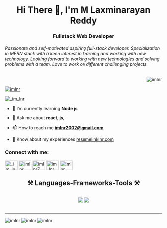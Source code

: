 <h1 align="center">Hi There 👋, I'm M Laxminarayan Reddy</h1>
<h3 align="center">Fullstack Web Developer</h3>
<h6>Passionate and self-motivated aspiring full-stack
developer. Specialization in MERN stack with a keen
interest in learning and working with new technology.
Looking forward to working with new technologies and
solving problems with a team. Love to work on
different challenging projects.
</h6>
<p align="right"> <img src="https://komarev.com/ghpvc/?username=imlnr&label=Profile%20views&color=0e75b6&style=flat" alt="imlnr" /> </p>

<p align="left"> <a href="https://github.com/ryo-ma/github-profile-trophy"><img src="https://github-profile-trophy.vercel.app/?username=imlnr" alt="imlnr" /></a> </p>

<p align="left"> <a href="https://twitter.com/_im_lnr" target="blank"><img src="https://img.shields.io/twitter/follow/_im_lnr?logo=twitter&style=for-the-badge" alt="_im_lnr" /></a> </p>

- 🌱 I’m currently learning **Node js**

- 💬 Ask me about **react, js,**

- 📫 How to reach me **imlnr2002@gmail.com**

- 📄 Know about my experiences [resumelinklnr.com](resumelinklnr.com)

<h3 align="left">Connect with me:</h3>
<p align="left">
<a href="https://twitter.com/_im_lnr" target="blank"><img align="center" src="https://raw.githubusercontent.com/rahuldkjain/github-profile-readme-generator/master/src/images/icons/Social/twitter.svg" alt="_im_lnr" height="30" width="40" /></a>
<a href="https://linkedin.com/in/imlnr" target="blank"><img align="center" src="https://raw.githubusercontent.com/rahuldkjain/github-profile-readme-generator/master/src/images/icons/Social/linked-in-alt.svg" alt="imlnr" height="30" width="40" /></a>
<a href="https://fb.com/imlnr7" target="blank"><img align="center" src="https://raw.githubusercontent.com/rahuldkjain/github-profile-readme-generator/master/src/images/icons/Social/facebook.svg" alt="imlnr7" height="30" width="40" /></a>
<a href="https://instagram.com/im_lnr" target="blank"><img align="center" src="https://raw.githubusercontent.com/rahuldkjain/github-profile-readme-generator/master/src/images/icons/Social/instagram.svg" alt="im_lnr" height="30" width="40" /></a>
<a href="https://www.leetcode.com/imlnr" target="blank"><img align="center" src="https://raw.githubusercontent.com/rahuldkjain/github-profile-readme-generator/master/src/images/icons/Social/leet-code.svg" alt="imlnr" height="30" width="40" /></a>
</p>

<h2 align="center">⚒️ Languages-Frameworks-Tools ⚒️</h2>
<br/>
<div align="center">
    <img src="https://skillicons.dev/icons?i=react,chakra,html,css,vscode,github,tailwind,git," />
    <img src="https://skillicons.dev/icons?i=nodejs,python,javascript,typescript,express,mongodb,java,mysql," /><br>
</div>
<br/>
<hr/>

<p>
  <img align="left" src="https://github-readme-stats.vercel.app/api/top-langs/?username=imlnr&theme=vue-dark&show_icons=true&hide_border=false&layout=compact" alt="imlnr" />
  <img align="left" src="https://github-readme-stats.vercel.app/api?username=imlnr&theme=vue-dark&show_icons=true&hide_border=false&count_private=true" alt="imlnr" />
</p>


<p><img align="center" src="https://github-readme-streak-stats.herokuapp.com/?user=imlnr&theme=vue-dark&hide_border=false" alt="imlnr" /></p>

